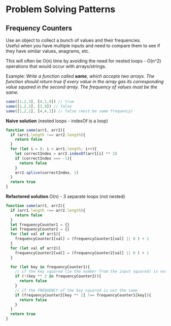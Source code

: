 # Problem Solving Patterns

## Frequency Counters

Use an object to collect a bunch of values and their frequencies.  
Useful when you have multiple inputs and need to compare them to see if they have similar values, anagrams, etc.  

This will often be O(n) time by avoiding the need for nested loops - O(n^2) operations that would occur with arrays/strings.  

Example: _Write a function called __same__, which accepts two arrays. The function should return true if every value in the array gas its corresponding value squared in the second array. The frequency of values must be the same._  

```js
same([1,2,3], [4,1,9]) // true
same([1,2,3], [1,9]) // false
same([1,2,1], [4,4,1]) // false (must be same frequency)
```

__Naive solution__ (nested loops - indexOf is a loop)
```js
function same(arr1, arr2){
  if (arr1.length !== arr2.length){
    return false
  }
  for (let i = 0; i < arr1.length; i++){
    let correctIndex = arr2.indexOf(arr1[i] ** 2)
    if (correctIndex === -1){
      return false
    }
    arr2.splice(correctIndex, 1)
  }
  return true
}
```

__Refactored solution__ O(n) - 3 separate loops (not nested)
```js
function same(arr1, arr2){
  if (arr1.length !== arr2.length){
    return false
  }
  let frequencyCounter1 = {}
  let frequencyCounter2 = {}
  for (let val of arr1){
    frequencyCounter1[val] = (frequencyCounter1[val] || 0 ) + 1
  }
  for (let val of arr2){
    frequencyCounter2[val] = (frequencyCounter2[val] || 0 ) + 1
  }

  for (let key in frequencyCounter1){
    // if the key squared (ie the number from the input squared) is not in there at all 
    if (!(key ** 2 in frequencyCounter2)){
      return false
    }
    // if the FREQUENCY of the key squared is not the same
    if (frequencyCounter2[key ** 2] !== frequencyCounter1[key]){
      return false
    }
  }
  return true
}
```
